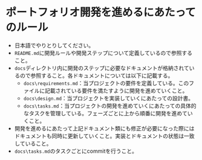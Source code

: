 # ポートフォリオ開発を進めるにあたってのルール

- 日本語でやりとりしてください。
- `README.md`に開発ルールや開発ステップについて定義しているので参照すること。
- `docs`ディレクトリ内に開発のステップに必要なドキュメントが格納されているので参照すること。各ドキュメントについては以下に記載する。
  - `docs\requirements.md`：当プロジェクトの要件を定義している。このファイルに記載されている要件を満たすように開発を進めていくこと。
  - `docs\design.md`：当プロジェクトを実装していくにあたっての設計書。
  - `docs\tasks.md`：当プロジェクトの開発を進めていくにあたっての具体的なタスクを管理している。フェーズごとに上から順番に開発を進めていくこと。
- 開発を進めるにあたって上記ドキュメント類にも修正が必要になった際にはドキュメントも同時に更新していくこと。実装とドキュメントの状態は一致していること。
- `docs\tasks.md`のタスクごとにcommitを行うこと。
